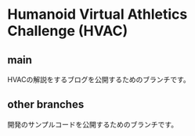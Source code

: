 # Humanoid Virtual Athletics Challenge (HVAC)

## main
HVACの解説をするブログを公開するためのブランチです。

## other branches
開発のサンプルコードを公開するためのブランチです。
